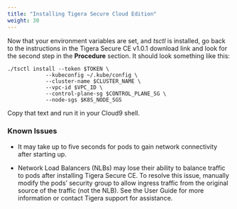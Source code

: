 ```yaml
---
title: "Installing Tigera Secure Cloud Edition"
weight: 30
---
```

Now that your environment variables are set, and _tsctl_ is installed, go back to the instructions in the Tigera Secure CE v1.0.1 download link and look for the second step in the **Procedure** section.  It should look something like this:
```
./tsctl install --token $TOKEN \
            --kubeconfig ~/.kube/config \
            --cluster-name $CLUSTER_NAME \
            --vpc-id $VPC_ID \
            --control-plane-sg $CONTROL_PLANE_SG \
            --node-sgs $K8S_NODE_SGS
```
Copy that text and run it in your Cloud9 shell.

### Known Issues

* It may take up to five seconds for pods to gain network connectivity after starting up.

* Network Load Balancers (NLBs) may lose their ability to balance traffic to pods after installing Tigera Secure CE. To resolve this issue, manually modify the pods’ security group to allow ingress traffic from the original source of the traffic (not the NLB). See the User Guide for more information or contact Tigera support for assistance.
